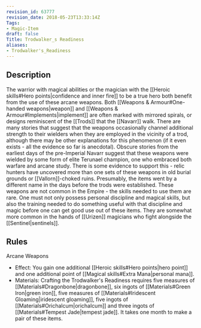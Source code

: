 ```yaml
---
revision_id: 63777
revision_date: 2018-05-23T13:33:14Z
Tags:
- Magic-Item
draft: false
Title: Trodwalker_s Readiness
aliases:
- Trodwalker's_Readiness
---
```

## Description
The warrior with magical abilities or the magician with the [[Heroic skills#Hero points|confidence and inner fire]] to be a true hero both benefit from the use of these arcane weapons. Both [[Weapons & Armour#One-handed weapons|weapon]] and [[Weapons & Armour#Implements|implement]] are often marked with mirrored spirals, or designs reminiscent of the [[Trods]] that the [[Navarr]] walk. 
There are many stories that suggest that the weapons occasionally channel additional strength to their wielders when they are employed in the vicinity of a trod, although there may be other explanations for this phenomenon (if it even exists - all the evidence so far is anecdotal). Obscure stories from the earliest days of the pre-Imperial Navarr suggest that these weapons were wielded by some form of elite Terunael champion, one who embraced both warfare and arcane study. There is some evidence to support this - relic hunters have uncovered more than one sets of these weapons in old burial grounds or [[Vallorn]]-choked ruins. Presumably, the items went by a different name in the days before the trods were established.
These weapons are not common in the Empire - the skills needed to use them are rare. One must not only possess personal discipline and magical skills, but also the training needed to do something useful with that discipline and magic before one can get good use out of these items. They are somewhat more common in the hands of [[Urizen]] magicians who fight alongside the [[Sentinel|sentinels]].
## Rules
Arcane Weapons
* Effect: You gain one additional [[Heroic skills#Hero points|hero point]] and one additional point of [[Magical skills#Extra Mana|personal mana]].
* Materials: Crafting the Trodwalker's Readiness requires five measures of [[Materials#Dragonbone|dragonbone]], six ingots of [[Materials#Green Iron|green iron]], five measures of [[Materials#Iridescent Gloaming|iridescent gloaming]], five ingots of [[Materials#Orichalcum|orichalcum]] and three ingots of [[Materials#Tempest Jade|tempest jade]]. It takes one month to make a pair of these items.